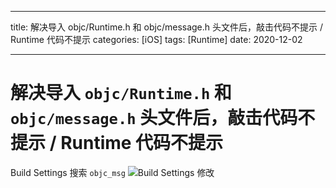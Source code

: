 
---
title: 解决导入 objc/Runtime.h 和 objc/message.h 头文件后，敲击代码不提示 / Runtime 代码不提示 
categories: [iOS]
tags: [Runtime]
date: 2020-12-02

---

# 解决导入 `objc/Runtime.h` 和 `objc/message.h` 头文件后，敲击代码不提示 / Runtime 代码不提示

Build Settings 搜索 `objc_msg`
![Build Settings 修改](https://upload-images.jianshu.io/upload_images/2331323-d1f64b02dd132e27.png?imageMogr2/auto-orient/strip%7CimageView2/2/w/1240)


